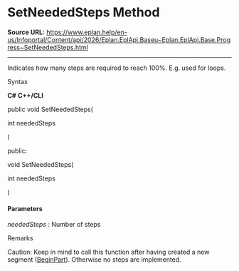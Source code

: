 # SetNeededSteps Method

**Source URL:** https://www.eplan.help/en-us/Infoportal/Content/api/2026/Eplan.EplApi.Baseu~Eplan.EplApi.Base.Progress~SetNeededSteps.html

---

Indicates how many steps are required to reach 100%. E.g. used for loops.

Syntax

**C#**
**C++/CLI**


public void SetNeededSteps( 

   int neededSteps

)

public:

void SetNeededSteps( 

   int neededSteps

)


#### Parameters

*neededSteps*
:   Number of steps

Remarks

Caution: Keep in mind to call this function after having created a new segment ([BeginPart](Eplan.EplApi.Baseu~Eplan.EplApi.Base.Progress~BeginPart.html)). Otherwise no steps are implemented.
